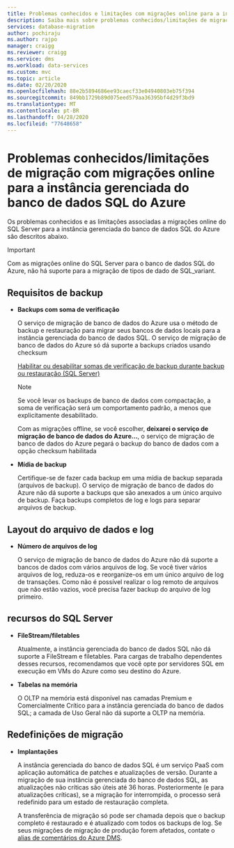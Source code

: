 ```yaml
---
title: Problemas conhecidos e limitações com migrações online para a instância gerenciada do banco de dados SQL do Azure
description: Saiba mais sobre problemas conhecidos/limitações de migração associadas a migrações online para a instância gerenciada do banco de dados SQL do Azure.
services: database-migration
author: pochiraju
ms.author: rajpo
manager: craigg
ms.reviewer: craigg
ms.service: dms
ms.workload: data-services
ms.custom: mvc
ms.topic: article
ms.date: 02/20/2020
ms.openlocfilehash: 88e2b5894686ee93caecf33e04940803eb75f394
ms.sourcegitcommit: 849bb1729b89d075eed579aa36395bf4d29f3bd9
ms.translationtype: MT
ms.contentlocale: pt-BR
ms.lasthandoff: 04/28/2020
ms.locfileid: "77648658"
---
```

# <a name="known-issuesmigration-limitations-with-online-migrations-to-azure-sql-database-managed-instance"></a>Problemas conhecidos/limitações de migração com migrações online para a instância gerenciada do banco de dados SQL do Azure

Os problemas conhecidos e as limitações associadas a migrações online do SQL Server para a instância gerenciada do banco de dados SQL do Azure são descritos abaixo.

> [!IMPORTANT]
> Com as migrações online do SQL Server para o banco de dados SQL do Azure, não há suporte para a migração de tipos de dado de SQL_variant.

## <a name="backup-requirements"></a>Requisitos de backup

- **Backups com soma de verificação**

    O serviço de migração de banco de dados do Azure usa o método de backup e restauração para migrar seus bancos de dados locais para a instância gerenciada do banco de dados SQL. O serviço de migração de banco de dados do Azure só dá suporte a backups criados usando checksum

    [Habilitar ou desabilitar somas de verificação de backup durante backup ou restauração (SQL Server)](https://docs.microsoft.com/sql/relational-databases/backup-restore/enable-or-disable-backup-checksums-during-backup-or-restore-sql-server?view=sql-server-2017)

    > [!NOTE]
    > Se você levar os backups de banco de dados com compactação, a soma de verificação será um comportamento padrão, a menos que explicitamente desabilitado.

    Com as migrações offline, se você escolher, **deixarei o serviço de migração de banco de dados do Azure...**, o serviço de migração de banco de dados do Azure pegará o backup do banco de dados com a opção checksum habilitada

- **Mídia de backup**

    Certifique-se de fazer cada backup em uma mídia de backup separada (arquivos de backup). O serviço de migração de banco de dados do Azure não dá suporte a backups que são anexados a um único arquivo de backup. Faça backups completos de log e logs para separar arquivos de backup.

## <a name="data-and-log-file-layout"></a>Layout do arquivo de dados e log

- **Número de arquivos de log**

    O serviço de migração de banco de dados do Azure não dá suporte a bancos de dados com vários arquivos de log. Se você tiver vários arquivos de log, reduza-os e reorganize-os em um único arquivo de log de transações. Como não é possível realizar o log remoto de arquivos que não estão vazios, você precisa fazer backup do arquivo de log primeiro.

## <a name="sql-server-features"></a>recursos do SQL Server

- **FileStream/filetables**

    Atualmente, a instância gerenciada do banco de dados SQL não dá suporte a FileStream e filetables. Para cargas de trabalho dependentes desses recursos, recomendamos que você opte por servidores SQL em execução em VMs do Azure como seu destino do Azure.

- **Tabelas na memória**

    O OLTP na memória está disponível nas camadas Premium e Comercialmente Crítico para a instância gerenciada do banco de dados SQL; a camada de Uso Geral não dá suporte a OLTP na memória.

## <a name="migration-resets"></a>Redefinições de migração

- **Implantações**

    A instância gerenciada do banco de dados SQL é um serviço PaaS com aplicação automática de patches e atualizações de versão. Durante a migração de sua instância gerenciada do banco de dados SQL, as atualizações não críticas são úteis até 36 horas. Posteriormente (e para atualizações críticas), se a migração for interrompida, o processo será redefinido para um estado de restauração completa.

    A transferência de migração só pode ser chamada depois que o backup completo é restaurado e é atualizado com todos os backups de log. Se seus migrações de migração de produção forem afetados, contate o [alias de comentários do Azure DMS](mailto:dmsfeedback@microsoft.com).

